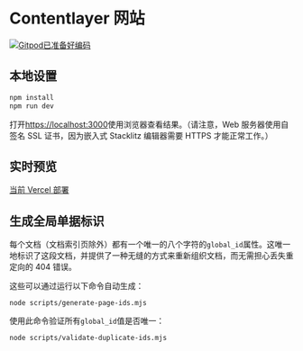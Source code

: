 # Contentlayer 网站

[![Gitpod已准备好编码](https://img.shields.io/badge/Gitpod-ready--to--code-908a85?logo=gitpod)](https://gitpod.io/#https://github.com/contentlayerdev/website)

## 本地设置

```bash
npm install
npm run dev
```

打开[https://localhost:3000](https://localhost:3000)使用浏览器查看结果。（请注意，Web 服务器使用自签名 SSL 证书，因为嵌入式 Stacklitz 编辑器需要 HTTPS 才能正常工作。）

## 实时预览

[当前 Vercel 部署](https://website-git-new-landing-page-schick.vercel.app)

## 生成全局单据标识

每个文档（文档索引页除外）都有一个唯一的八个字符的`global_id`属性。这唯一地标识了这段文档，并提供了一种无缝的方式来重新组织文档，而无需担心丢失重定向的 404 错误。

这些可以通过运行以下命令自动生成：

    node scripts/generate-page-ids.mjs

使用此命令验证所有`global_id`值是否唯一：

    node scripts/validate-duplicate-ids.mjs
